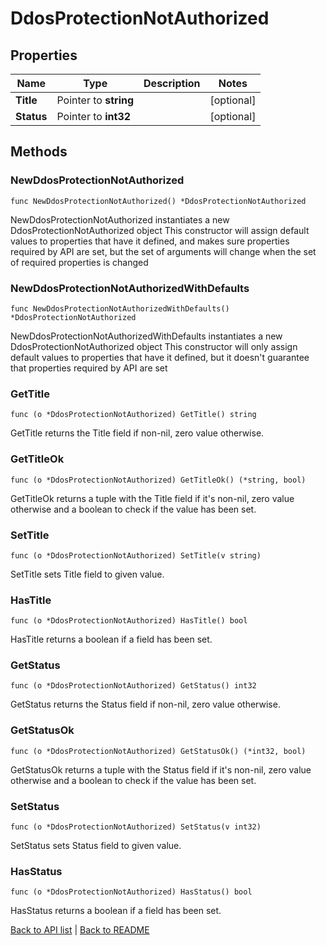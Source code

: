 # DdosProtectionNotAuthorized

## Properties

Name | Type | Description | Notes
------------ | ------------- | ------------- | -------------
**Title** | Pointer to **string** |  | [optional] 
**Status** | Pointer to **int32** |  | [optional] 

## Methods

### NewDdosProtectionNotAuthorized

`func NewDdosProtectionNotAuthorized() *DdosProtectionNotAuthorized`

NewDdosProtectionNotAuthorized instantiates a new DdosProtectionNotAuthorized object
This constructor will assign default values to properties that have it defined,
and makes sure properties required by API are set, but the set of arguments
will change when the set of required properties is changed

### NewDdosProtectionNotAuthorizedWithDefaults

`func NewDdosProtectionNotAuthorizedWithDefaults() *DdosProtectionNotAuthorized`

NewDdosProtectionNotAuthorizedWithDefaults instantiates a new DdosProtectionNotAuthorized object
This constructor will only assign default values to properties that have it defined,
but it doesn't guarantee that properties required by API are set

### GetTitle

`func (o *DdosProtectionNotAuthorized) GetTitle() string`

GetTitle returns the Title field if non-nil, zero value otherwise.

### GetTitleOk

`func (o *DdosProtectionNotAuthorized) GetTitleOk() (*string, bool)`

GetTitleOk returns a tuple with the Title field if it's non-nil, zero value otherwise
and a boolean to check if the value has been set.

### SetTitle

`func (o *DdosProtectionNotAuthorized) SetTitle(v string)`

SetTitle sets Title field to given value.

### HasTitle

`func (o *DdosProtectionNotAuthorized) HasTitle() bool`

HasTitle returns a boolean if a field has been set.

### GetStatus

`func (o *DdosProtectionNotAuthorized) GetStatus() int32`

GetStatus returns the Status field if non-nil, zero value otherwise.

### GetStatusOk

`func (o *DdosProtectionNotAuthorized) GetStatusOk() (*int32, bool)`

GetStatusOk returns a tuple with the Status field if it's non-nil, zero value otherwise
and a boolean to check if the value has been set.

### SetStatus

`func (o *DdosProtectionNotAuthorized) SetStatus(v int32)`

SetStatus sets Status field to given value.

### HasStatus

`func (o *DdosProtectionNotAuthorized) HasStatus() bool`

HasStatus returns a boolean if a field has been set.


[Back to API list](../README.md#documentation-for-api-endpoints) | [Back to README](../README.md)


